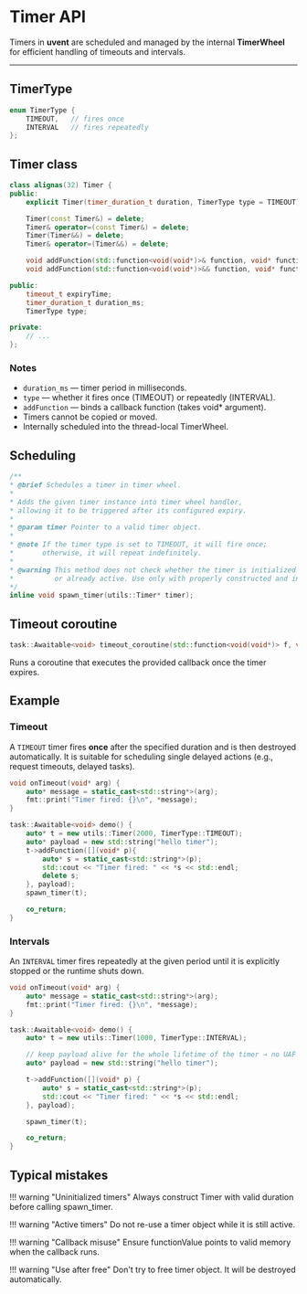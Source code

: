 # Timer API

Timers in **uvent** are scheduled and managed by the internal **TimerWheel** for efficient handling of timeouts and
intervals.

---

## TimerType

```cpp
enum TimerType {
    TIMEOUT,   // fires once
    INTERVAL   // fires repeatedly
};
```
## Timer class
```cpp
class alignas(32) Timer {
public:
    explicit Timer(timer_duration_t duration, TimerType type = TIMEOUT);

    Timer(const Timer&) = delete;
    Timer& operator=(const Timer&) = delete;
    Timer(Timer&&) = delete;
    Timer& operator=(Timer&&) = delete;

    void addFunction(std::function<void(void*)>& function, void* functionValue);
    void addFunction(std::function<void(void*)>&& function, void* functionValue);

public:
    timeout_t expiryTime;
    timer_duration_t duration_ms;
    TimerType type;

private:
    // ...
};
```
### Notes
- `duration_ms` — timer period in milliseconds.
- `type` — whether it fires once (TIMEOUT) or repeatedly (INTERVAL).
- `addFunction` — binds a callback function (takes void* argument).
- Timers cannot be copied or moved.
- Internally scheduled into the thread-local TimerWheel.

## Scheduling
```cpp
/**
* @brief Schedules a timer in timer wheel.
*
* Adds the given timer instance into timer wheel handler,
* allowing it to be triggered after its configured expiry.
*
* @param timer Pointer to a valid timer object.
*
* @note If the timer type is set to TIMEOUT, it will fire once;
*       otherwise, it will repeat indefinitely.
*
* @warning This method does not check whether the timer is initialized
*          or already active. Use only with properly constructed and inactive timers.
*/
inline void spawn_timer(utils::Timer* timer);
```

## Timeout coroutine
```cpp
task::Awaitable<void> timeout_coroutine(std::function<void(void*)> f, void* arg);
```
Runs a coroutine that executes the provided callback once the timer expires.

## Example

### Timeout
A `TIMEOUT` timer fires **once** after the specified duration and is then destroyed automatically.
It is suitable for scheduling single delayed actions (e.g., request timeouts, delayed tasks).
```cpp
void onTimeout(void* arg) {
    auto* message = static_cast<std::string*>(arg);
    fmt::print("Timer fired: {}\n", *message);
}

task::Awaitable<void> demo() {
    auto* t = new utils::Timer(2000, TimerType::TIMEOUT); 
    auto* payload = new std::string("hello timer");
    t->addFunction([](void* p){
        auto* s = static_cast<std::string*>(p);
        std::cout << "Timer fired: " << *s << std::endl;
        delete s; 
    }, payload);
    spawn_timer(t);

    co_return;
}
```
### Intervals
An `INTERVAL` timer fires repeatedly at the given period until it is explicitly stopped or the runtime shuts down.

```cpp
void onTimeout(void* arg) {
    auto* message = static_cast<std::string*>(arg);
    fmt::print("Timer fired: {}\n", *message);
}

task::Awaitable<void> demo() {
    auto* t = new utils::Timer(1000, TimerType::INTERVAL);

    // keep payload alive for the whole lifetime of the timer → no UAF
    auto* payload = new std::string("hello timer");

    t->addFunction([](void* p) {
        auto* s = static_cast<std::string*>(p);
        std::cout << "Timer fired: " << *s << std::endl;
    }, payload);

    spawn_timer(t);

    co_return;
}
```

## Typical mistakes

!!! warning "Uninitialized timers"
Always construct Timer with valid duration before calling spawn_timer.

!!! warning "Active timers"
Do not re-use a timer object while it is still active.

!!! warning "Callback misuse"
Ensure functionValue points to valid memory when the callback runs.

!!! warning "Use after free"
Don't try to free timer object. It will be destroyed automatically.